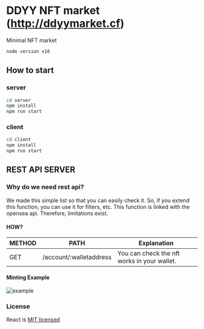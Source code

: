 # DDYY NFT market (http://ddyymarket.cf)


Minimal NFT market

```bash
node version v16
```

## How to start

### server
```bash
cd server
npm install
npm run start
```

### client
```bash
cd client
npm install
npm run start
```


## REST API SERVER

### Why do we need rest api?

We made this simple list so that you can easily check it. So, if you extend this function, you can use it for filters, etc. This function is linked with the opensea api. Therefore, limitations exist.


#### HOW?

|METHOD|PATH|Explanation| 
|----|---|---|
|GET|/account/:walletaddress|You can check the nft works in your wallet.|


#### Minting Example

![example](https://github.com/codestates/beb-02-hypebear/blob/main/gif/output.gif)



### License
React is [MIT licensed](./LICENSE)

